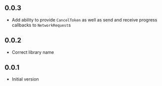 ## 0.0.3

- Add ability to provide `CancelToken` as well as send and receive progress callbacks to `NetworkRequest`s
## 0.0.2

- Correct library name

## 0.0.1

- Initial version
